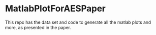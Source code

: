 # MatlabPlotForAESPaper
This repo has the data set and code to generate all the matlab plots and more, as presented in the paper.
